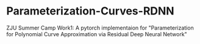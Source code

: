 # Parameterization-Curves-RDNN
 ZJU Summer Camp Work1: A pytorch implementaion for "Parameterization for Polynomial Curve Approximation via Residual Deep Neural Network"
